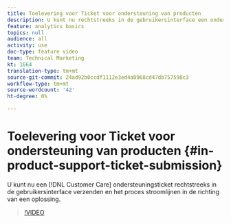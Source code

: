 ```yaml
---
title: Toelevering voor Ticket voor ondersteuning van producten
description: U kunt nu rechtstreeks in de gebruikersinterface een ondersteuningsticket voor de klantenservice verzenden waarmee het proces wordt gestroomlijnd in de richting van een oplossing.
feature: analytics basics
topics: null
audience: all
activity: use
doc-type: feature video
team: Technical Marketing
kt: 1664
translation-type: tm+mt
source-git-commit: 24ad92b0ccdf1112e3ed4a0968cd47db757598c3
workflow-type: tm+mt
source-wordcount: '42'
ht-degree: 0%

---
```



# Toelevering voor Ticket voor ondersteuning van producten {#in-product-support-ticket-submission}

U kunt nu een [!DNL Customer Care] ondersteuningsticket rechtstreeks in de gebruikersinterface verzenden en het proces stroomlijnen in de richting van een oplossing.

>[!VIDEO](https://video.tv.adobe.com/v/23133/?quality=12)
